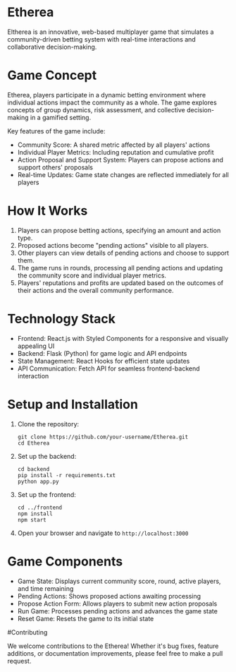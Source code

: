 # Etherea

Eltherea is an innovative, web-based multiplayer game that simulates a community-driven betting system with real-time interactions and collaborative decision-making.

# Game Concept

Etherea, players participate in a dynamic betting environment where individual actions impact the community as a whole. The game explores concepts of group dynamics, risk assessment, and collective decision-making in a gamified setting.

Key features of the game include:
- Community Score: A shared metric affected by all players' actions
- Individual Player Metrics: Including reputation and cumulative profit
- Action Proposal and Support System: Players can propose actions and support others' proposals
- Real-time Updates: Game state changes are reflected immediately for all players

# How It Works

1. Players can propose betting actions, specifying an amount and action type.
2. Proposed actions become "pending actions" visible to all players.
3. Other players can view details of pending actions and choose to support them.
4. The game runs in rounds, processing all pending actions and updating the community score and individual player metrics.
5. Players' reputations and profits are updated based on the outcomes of their actions and the overall community performance.

# Technology Stack

- Frontend: React.js with Styled Components for a responsive and visually appealing UI
- Backend: Flask (Python) for game logic and API endpoints
- State Management: React Hooks for efficient state updates
- API Communication: Fetch API for seamless frontend-backend interaction

# Setup and Installation

1. Clone the repository:
   ```
   git clone https://github.com/your-username/Etherea.git
   cd Etherea
   ```

2. Set up the backend:
   ```
   cd backend
   pip install -r requirements.txt
   python app.py
   ```

3. Set up the frontend:
   ```
   cd ../frontend
   npm install
   npm start
   ```

4. Open your browser and navigate to `http://localhost:3000`

# Game Components

- Game State: Displays current community score, round, active players, and time remaining
- Pending Actions: Shows proposed actions awaiting processing
- Propose Action Form: Allows players to submit new action proposals
- Run Game: Processes pending actions and advances the game state
- Reset Game: Resets the game to its initial state

#Contributing

We welcome contributions to the Etherea! Whether it's bug fixes, feature additions, or documentation improvements, please feel free to make a pull request.




